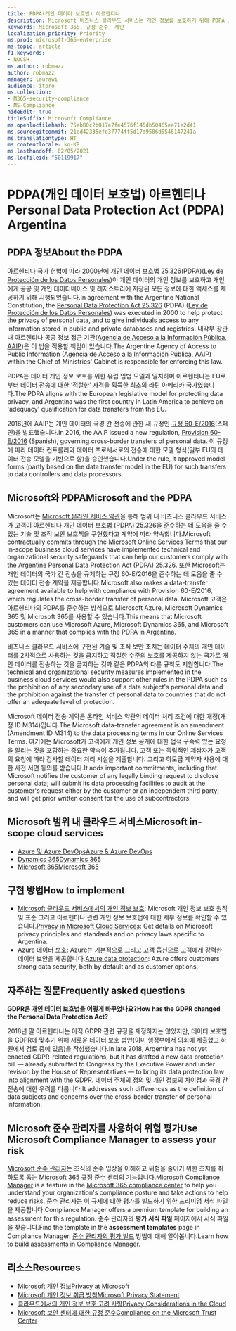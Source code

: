 ```yaml
---
title: PDPA(개인 데이터 보호법) 아르헨티나
description: Microsoft 비즈니스 클라우드 서비스는 개인 정보를 보호하기 위해 PDPA 표준을 준수합니다.
keywords: Microsoft 365, 규정 준수, 제안
localization_priority: Priority
ms.prod: microsoft-365-enterprise
ms.topic: article
f1.keywords:
- NOCSH
ms.author: robmazz
author: robmazz
manager: laurawi
audience: itpro
ms.collection:
- M365-security-compliance
- MS-Compliance
hideEdit: true
titleSuffix: Microsoft Compliance
ms.openlocfilehash: 75ab80c2b017e7fe4576f145db50465ea71e2d41
ms.sourcegitcommit: 21ed42335efd37774ff5d17d9586d5546147241a
ms.translationtype: HT
ms.contentlocale: ko-KR
ms.lasthandoff: 02/05/2021
ms.locfileid: "50119917"
---
```

# <a name="personal-data-protection-act-pdpa-argentina"></a><span data-ttu-id="d31ac-104">PDPA(개인 데이터 보호법) 아르헨티나</span><span class="sxs-lookup"><span data-stu-id="d31ac-104">Personal Data Protection Act (PDPA) Argentina</span></span>

## <a name="about-the-pdpa"></a><span data-ttu-id="d31ac-105">PDPA 정보</span><span class="sxs-lookup"><span data-stu-id="d31ac-105">About the PDPA</span></span>

<span data-ttu-id="d31ac-106">아르헨티나 국가 헌법에 따라 2000년에 [개인 데이터 보호법 25.326](http://www.jus.gob.ar/media/3201023/personal_data_protection_act25326.pdf)(PDPA)([Ley de Protección de los Datos Personales](http://servicios.infoleg.gob.ar/infolegInternet/anexos/60000-64999/64790/norma.htm))이 개인 데이터의 개인 정보를 보호하고 개인에게 공공 및 개인 데이터베이스 및 레지스트리에 저장된 모든 정보에 대한 액세스를 제공하기 위해 시행되었습니다.</span><span class="sxs-lookup"><span data-stu-id="d31ac-106">In agreement with the Argentine National Constitution, the [Personal Data Protection Act 25.326](http://www.jus.gob.ar/media/3201023/personal_data_protection_act25326.pdf) (PDPA) ([Ley de Protección de los Datos Personales](http://servicios.infoleg.gob.ar/infolegInternet/anexos/60000-64999/64790/norma.htm)) was executed in 2000 to help protect the privacy of personal data, and to give individuals access to any information stored in public and private databases and registries.</span></span> <span data-ttu-id="d31ac-107">내각부 장관 내 아르헨티나 공공 정보 접근 기관([Agencia de Acceso a la Información Pública, AAIP](https://www.argentina.gob.ar/aaip))은 이 법을 적용할 책임이 있습니다.</span><span class="sxs-lookup"><span data-stu-id="d31ac-107">The Argentine Agency of Access to Public Information ([Agencia de Acceso a la Información Pública](https://www.argentina.gob.ar/aaip), AAIP) within the Chief of Ministries' Cabinet is responsible for enforcing this law.</span></span>

<span data-ttu-id="d31ac-108">PDPA는 데이터 개인 정보 보호를 위한 유럽 입법 모델과 일치하며 아르헨티나는 EU로부터 데이터 전송에 대한 ‘적절한’ 자격을 획득한 최초의 라틴 아메리카 국가였습니다.</span><span class="sxs-lookup"><span data-stu-id="d31ac-108">The PDPA aligns with the European legislative model for protecting data privacy, and Argentina was the first country in Latin America to achieve an 'adequacy' qualification for data transfers from the EU.</span></span>

<span data-ttu-id="d31ac-109">2016년에 AAIP는 개인 데이터의 국경 간 전송에 관한 새 규정인 [규정 60-E/2016](http://servicios.infoleg.gob.ar/infolegInternet/anexos/265000-269999/267922/norma.htm)(스페인)을 발표했습니다.</span><span class="sxs-lookup"><span data-stu-id="d31ac-109">In 2016, the AAIP issued a new regulation, [Provision 60-E/2016](http://servicios.infoleg.gob.ar/infolegInternet/anexos/265000-269999/267922/norma.htm) (Spanish), governing cross-border transfers of personal data.</span></span> <span data-ttu-id="d31ac-110">이 규정에 따라 데이터 컨트롤러와 데이터 프로세서로의 전송에 대한 모델 형식(일부 EU의 데이터 전송 모델을 기반으로 함)을 승인했습니다.</span><span class="sxs-lookup"><span data-stu-id="d31ac-110">Under the rule, it approved model forms (partly based on the data transfer model in the EU) for such transfers to data controllers and data processors.</span></span>

## <a name="microsoft-and-the-pdpa"></a><span data-ttu-id="d31ac-111">Microsoft와 PDPA</span><span class="sxs-lookup"><span data-stu-id="d31ac-111">Microsoft and the PDPA</span></span>

<span data-ttu-id="d31ac-112">Microsoft는 [Microsoft 온라인 서비스 약관](https://www.microsoftvolumelicensing.com/DocumentSearch.aspx?Mode=3&DocumentTypeId=31)을 통해 범위 내 비즈니스 클라우드 서비스가 고객이 아르헨티나 개인 데이터 보호법 (PDPA) 25.326을 준수하는 데 도움을 줄 수 있는 기술 및 조직 보안 보호책을 구현했다고 계약에 따라 약속합니다.</span><span class="sxs-lookup"><span data-stu-id="d31ac-112">Microsoft contractually commits through the [Microsoft Online Services Terms](https://www.microsoftvolumelicensing.com/DocumentSearch.aspx?Mode=3&DocumentTypeId=31) that our in-scope business cloud services have implemented technical and organizational security safeguards that can help our customers comply with the Argentine Personal Data Protection Act (PDPA) 25.326.</span></span> <span data-ttu-id="d31ac-113">또한 Microsoft는 개인 데이터의 국가 간 전송을 규제하는 규정 60-E/2016을 준수하는 데 도움을 줄 수 있는 데이터 전송 계약을 제공합니다.</span><span class="sxs-lookup"><span data-stu-id="d31ac-113">Microsoft also makes a data-transfer agreement available to help with compliance with Provision 60-E/2016, which regulates the cross-border transfer of personal data.</span></span> <span data-ttu-id="d31ac-114">Microsoft 고객은 아르헨티나의 PDPA를 준수하는 방식으로 Microsoft Azure, Microsoft Dynamics 365 및 Microsoft 365를 사용할 수 있습니다.</span><span class="sxs-lookup"><span data-stu-id="d31ac-114">This means that Microsoft customers can use Microsoft Azure, Microsoft Dynamics 365, and Microsoft 365 in a manner that complies with the PDPA in Argentina.</span></span>

<span data-ttu-id="d31ac-115">비즈니스 클라우드 서비스에 구현된 기술 및 조직 보안 조치는 데이터 주체의 개인 데이터를 2차적으로 사용하는 것을 금지하고 적절한 수준의 보호를 제공하지 않는 국가로 개인 데이터를 전송하는 것을 금지하는 것과 같은 PDPA의 다른 규칙도 지원합니다.</span><span class="sxs-lookup"><span data-stu-id="d31ac-115">The technical and organizational security measures implemented in the business cloud services would also support other rules in the PDPA such as the prohibition of any secondary use of a data subject's personal data and the prohibition against the transfer of personal data to countries that do not offer an adequate level of protection.</span></span>

<span data-ttu-id="d31ac-116">Microsoft 데이터 전송 계약은 온라인 서비스 약관의 데이터 처리 조건에 대한 개정(개정 ID M314)입니다.</span><span class="sxs-lookup"><span data-stu-id="d31ac-116">The Microsoft data-transfer agreement is an amendment (Amendment ID M314) to the data processing terms in our Online Services Terms.</span></span> <span data-ttu-id="d31ac-117">여기에는 Microsoft가 고객에게 개인 정보 공개에 대한 법적 구속력 있는 요청을 알리는 것을 포함하는 중요한 약속이 추가됩니다. 고객 또는 독립적인 제삼자가 고객의 요청에 따라 감사할 데이터 처리 시설을 제출합니다. 그리고 하도급 계약자 사용에 대한 사전 서면 동의를 받습니다.</span><span class="sxs-lookup"><span data-stu-id="d31ac-117">It adds important commitments, including that Microsoft notifies the customer of any legally binding request to disclose personal data; will submit its data processing facilities to audit at the customer's request either by the customer or an independent third party; and will get prior written consent for the use of subcontractors.</span></span>

## <a name="microsoft-in-scope-cloud-services"></a><span data-ttu-id="d31ac-118">Microsoft 범위 내 클라우드 서비스</span><span class="sxs-lookup"><span data-stu-id="d31ac-118">Microsoft in-scope cloud services</span></span>

- [<span data-ttu-id="d31ac-119">Azure 및 Azure DevOps</span><span class="sxs-lookup"><span data-stu-id="d31ac-119">Azure & Azure DevOps</span></span>](https://gallery.technet.microsoft.com/Overview-of-Azure-c1be3942)
- [<span data-ttu-id="d31ac-120">Dynamics 365</span><span class="sxs-lookup"><span data-stu-id="d31ac-120">Dynamics 365</span></span>](https://download.microsoft.com/download/E/1/9/E1977163-7A86-4812-AC18-C03ADC958AAF/Microsoft_Dynamics_365_Cloud_Service_Compliance_Datasheet.pdf)
- [<span data-ttu-id="d31ac-121">Microsoft 365</span><span class="sxs-lookup"><span data-stu-id="d31ac-121">Microsoft 365</span></span>](https://servicetrust.microsoft.com/ViewPage/TrustDocuments?command=Download&downloadType=Document&downloadId=9f756cce-b15d-45a9-94d7-6a583dee4401&docTab=6d000410-c9e9-11e7-9a91-892aae8839ad_Compliance_Guides)

## <a name="how-to-implement"></a><span data-ttu-id="d31ac-122">구현 방법</span><span class="sxs-lookup"><span data-stu-id="d31ac-122">How to implement</span></span>

- <span data-ttu-id="d31ac-123">[Microsoft 클라우드 서비스에서의 개인 정보 보호](https://www.microsoft.com/download/details.aspx?id=55710): Microsoft 개인 정보 보호 원칙 및 표준 그리고 아르헨티나 관련 개인 정보 보호법에 대한 세부 정보를 확인할 수 있습니다.</span><span class="sxs-lookup"><span data-stu-id="d31ac-123">[Privacy in Microsoft Cloud Services](https://www.microsoft.com/download/details.aspx?id=55710): Get details on Microsoft privacy principles and standards and on privacy laws specific to Argentina.</span></span>  
- <span data-ttu-id="d31ac-124">[Azure 데이터 보호](/azure/security/azure-protection-of-customer-data): Azure는 기본적으로 그리고 고객 옵션으로 고객에게 강력한 데이터 보안을 제공합니다.</span><span class="sxs-lookup"><span data-stu-id="d31ac-124">[Azure data protection](/azure/security/azure-protection-of-customer-data): Azure offers customers strong data security, both by default and as customer options.</span></span>

## <a name="frequently-asked-questions"></a><span data-ttu-id="d31ac-125">자주하는 질문</span><span class="sxs-lookup"><span data-stu-id="d31ac-125">Frequently asked questions</span></span>

<span data-ttu-id="d31ac-126">**GDPR은 개인 데이터 보호법을 어떻게 바꾸었나요?**</span><span class="sxs-lookup"><span data-stu-id="d31ac-126">**How has the GDPR changed the Personal Data Protection Act?**</span></span>

<span data-ttu-id="d31ac-127">2018년 말 아르헨티나는 아직 GDPR 관련 규정을 제정하지는 않았지만, 데이터 보호법을 GDPR에 맞추기 위해 새로운 데이터 보호 법안(이미 행정부에서 의회에 제출했고 하원에서 검토 중에 있음)을 작성했습니다.</span><span class="sxs-lookup"><span data-stu-id="d31ac-127">In late 2018, Argentina has not yet enacted GDPR-related regulations, but it has drafted a new data protection bill — already submitted to Congress by the Executive Power and under revision by the House of Representatives — to bring its data protection law into alignment with the GDPR.</span></span> <span data-ttu-id="d31ac-128">데이터 주체의 정의 및 개인 정보의 차이점과 국경 간 전송에 대한 우려를 다룹니다.</span><span class="sxs-lookup"><span data-stu-id="d31ac-128">It addresses such differences as the definition of data subjects and concerns over the cross-border transfer of personal information.</span></span>

## <a name="use-microsoft-compliance-manager-to-assess-your-risk"></a><span data-ttu-id="d31ac-129">Microsoft 준수 관리자를 사용하여 위험 평가</span><span class="sxs-lookup"><span data-stu-id="d31ac-129">Use Microsoft Compliance Manager to assess your risk</span></span>

<span data-ttu-id="d31ac-130">[Microsoft 준수 관리자](/microsoft-365/compliance/compliance-manager)는 조직의 준수 입장을 이해하고 위험을 줄이기 위한 조치를 취하도록 돕는 [Microsoft 365 규정 준수 센터](/microsoft-365/compliance/microsoft-365-compliance-center)의 기능입니다.</span><span class="sxs-lookup"><span data-stu-id="d31ac-130">[Microsoft Compliance Manager](/microsoft-365/compliance/compliance-manager) is a feature in the [Microsoft 365 compliance center](/microsoft-365/compliance/microsoft-365-compliance-center) to help you understand your organization's compliance posture and take actions to help reduce risks.</span></span> <span data-ttu-id="d31ac-131">준수 관리자는 이 규제에 대한 평가를 빌드하기 위한 프리미엄 서식 파일을 제공합니다.</span><span class="sxs-lookup"><span data-stu-id="d31ac-131">Compliance Manager offers a premium template for building an assessment for this regulation.</span></span> <span data-ttu-id="d31ac-132">준수 관리자의 **평가 서식 파일** 페이지에서 서식 파일을 찾습니다.</span><span class="sxs-lookup"><span data-stu-id="d31ac-132">Find the template in the **assessment templates** page in Compliance Manager.</span></span> <span data-ttu-id="d31ac-133">[준수 관리자의 평가 빌드](/microsoft-365/compliance/compliance-manager-assessments) 방법에 대해 알아봅니다.</span><span class="sxs-lookup"><span data-stu-id="d31ac-133">Learn how to [build assessments in Compliance Manager](/microsoft-365/compliance/compliance-manager-assessments).</span></span>

## <a name="resources"></a><span data-ttu-id="d31ac-134">리소스</span><span class="sxs-lookup"><span data-stu-id="d31ac-134">Resources</span></span>

- [<span data-ttu-id="d31ac-135">Microsoft 개인 정보</span><span class="sxs-lookup"><span data-stu-id="d31ac-135">Privacy at Microsoft</span></span>](https://privacy.microsoft.com)
- [<span data-ttu-id="d31ac-136">Microsoft 개인 정보 취급 방침</span><span class="sxs-lookup"><span data-stu-id="d31ac-136">Microsoft Privacy Statement</span></span>](https://privacy.microsoft.com/privacystatement)
- [<span data-ttu-id="d31ac-137">클라우드에서의 개인 정보 보호 고려 사항</span><span class="sxs-lookup"><span data-stu-id="d31ac-137">Privacy Considerations in the Cloud</span></span>](https://download.microsoft.com/download/0/9/D/09DE47F6-F9E5-4C14-B9E8-E8119A130ACC/Privacy_considerations_in_the_cloud.pdf)
- [<span data-ttu-id="d31ac-138">Microsoft 보안 센터에 대한 규정 준수</span><span class="sxs-lookup"><span data-stu-id="d31ac-138">Compliance on the Microsoft Trust Center</span></span>](https://www.microsoft.com/trust-center/compliance/compliance-overview)
